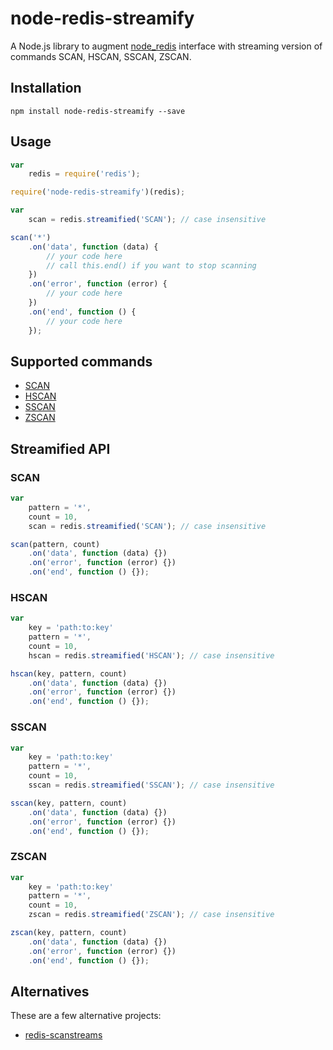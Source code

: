 # node-redis-streamify

A Node.js library to augment [node_redis](https://github.com/mranney/node_redis) interface with streaming version of commands SCAN, HSCAN, SSCAN, ZSCAN.

## Installation

```
npm install node-redis-streamify --save
```

## Usage

```javascript
var
	redis = require('redis');

require('node-redis-streamify')(redis);

var
	scan = redis.streamified('SCAN'); // case insensitive

scan('*')
	.on('data', function (data) {
		// your code here
		// call this.end() if you want to stop scanning
	})
	.on('error', function (error) {
		// your code here
	})
	.on('end', function () {
		// your code here
	});
```

## Supported commands

* [SCAN](http://redis.io/commands/SCAN)
* [HSCAN](http://redis.io/commands/HSCAN)
* [SSCAN](http://redis.io/commands/SSCAN)
* [ZSCAN](http://redis.io/commands/SCAN)

## Streamified API

### SCAN

```javascript
var
	pattern = '*',
	count = 10,
	scan = redis.streamified('SCAN'); // case insensitive

scan(pattern, count)
	.on('data', function (data) {})
	.on('error', function (error) {})
	.on('end', function () {});
```

### HSCAN

```javascript
var
	key = 'path:to:key'
	pattern = '*',
	count = 10,
	hscan = redis.streamified('HSCAN'); // case insensitive

hscan(key, pattern, count)
	.on('data', function (data) {})
	.on('error', function (error) {})
	.on('end', function () {});
```

### SSCAN

```javascript
var
	key = 'path:to:key'
	pattern = '*',
	count = 10,
	sscan = redis.streamified('SSCAN'); // case insensitive

sscan(key, pattern, count)
	.on('data', function (data) {})
	.on('error', function (error) {})
	.on('end', function () {});
```

### ZSCAN

```javascript
var
	key = 'path:to:key'
	pattern = '*',
	count = 10,
	zscan = redis.streamified('ZSCAN'); // case insensitive

zscan(key, pattern, count)
	.on('data', function (data) {})
	.on('error', function (error) {})
	.on('end', function () {});
```

## Alternatives

These are a few alternative projects:

* [redis-scanstreams](https://github.com/brycebaril/redis-scanstreams)
